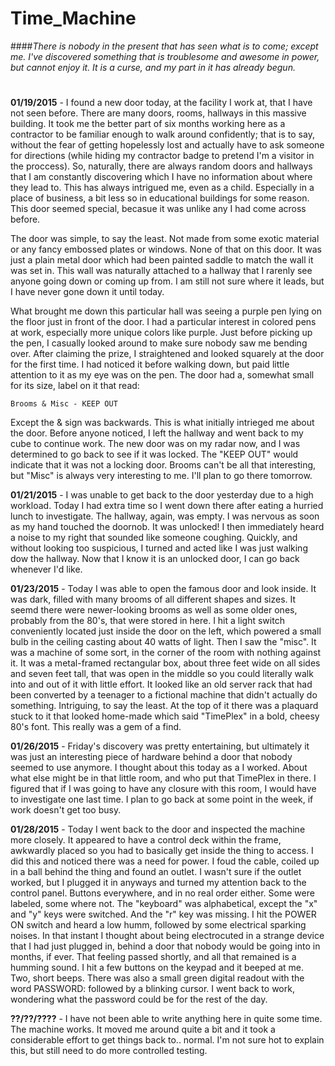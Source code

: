 # Time_Machine

####*There is nobody in the present that has seen what is to come; except me. I've discovered something that is troublesome and awesome in power, but cannot enjoy it. It is a curse, and my part in it has already begun.*
#
**01/19/2015** - I found a new door today, at the facility I work at, that I have not seen before. There are many doors, rooms, hallways in this massive building. It took me the better part of six months working here as a contractor to be familiar enough to walk around confidently; that is to say, without the fear of getting hopelessly lost and actually have to ask someone for directions (while hiding my contractor badge to pretend I'm a visitor in the proccess). So, naturally, there are always random doors and hallways that I am constantly discovering which I have no information about where they lead to. This has always intrigued me, even as a child. Especially in a place of business, a bit less so in educational buildings for some reason. This door seemed special, becasue it was unlike any I had come across before.

The door was simple, to say the least. Not made from some exotic material or any fancy embossed plates or windows. None of that on this door. It was just a plain metal door which had been painted saddle to match the wall it was set in. This wall was naturally attached to a hallway that I rarenly see anyone going down or coming up from. I am still not sure where it leads, but I have never gone down it until today.

What brought me down this particular hall was seeing a purple pen lying on the floor just in front of the door. I had a particular interest in colored pens at work, especially more unique colors like purple. Just before picking up the pen, I casually looked around to make sure nobody saw me bending over. After claiming the prize, I straightened and looked squarely at the door for the first time. I had noticed it before walking down, but paid little attention to it as my eye was on the pen. The door had a, somewhat small for its size, label on it that read:

```
Brooms & Misc - KEEP OUT
```

Except the & sign was backwards. This is what initially intrieged me about the door. Before anyone noticed, I left the hallway and went back to my cube to continue work. The new door was on my radar now, and I was determined to go back to see if it was locked. The "KEEP OUT" would indicate that it was not a locking door. Brooms can't be all that interesting, but "Misc" is always very interesting to me. I'll plan to go there tomorrow.

**01/21/2015** - I was unable to get back to the door yesterday due to a high workload. Today I had extra time so I went down there after eating a hurried lunch to investigate. The hallway, again, was empty. I was nervous as soon as my hand touched the doornob. It was unlocked! I then immediately heard a noise to my right that sounded like someone coughing. Quickly, and without looking too suspicious, I turned and acted like I was just walking dow the hallway. Now that I know it is an unlocked door, I can go back whenever I'd like.

**01/23/2015** - Today I was able to open the famous door and look inside. It was dark, filled with many brooms of all different shapes and sizes. It seemd there were newer-looking brooms as well as some older ones, probably from the 80's, that were stored in here. I hit a light switch conveniently located just inside the door on the left, which powered a small bulb in the ceiling casting about 40 watts of light. Then I saw the "misc". It was a machine of some sort, in the corner of the room with nothing against it. It was a metal-framed rectangular box, about three feet wide on all sides and seven feet tall, that was open in the middle so you could literally walk into and out of it with little effort. It looked like an old server rack that had been converted by a teenager to a fictional machine that didn't actually do something. Intriguing, to say the least. At the top of it there was a plaquard stuck to it that looked home-made which said "TimePlex" in a bold, cheesy 80's font. This really was a gem of a find.

**01/26/2015** - Friday's discovery was pretty entertaining, but ultimately it was just an interesting piece of hardware behind a door that nobody seemed to use anymore. I thought about this today as a I worked. About what else might be in that little room, and who put that TimePlex in there. I figured that if I was going to have any closure with this room, I would have to investigate one last time. I plan to go back at some point in the week, if work doesn't get too busy.

**01/28/2015** - Today I went back to the door and inspected the machine more closely. It appeared to have a control deck within the frame, awkwardly placed so you had to basically get inside the thing to access. I did this and noticed there was a need for power. I foud the cable, coiled up in a ball behind the thing and found an outlet. I wasn't sure if the outlet worked, but I plugged it in anyways and turned my attention back to the control panel. Buttons everywhere, and in no real order either. Some were labeled, some where not. The "keyboard" was alphabetical, except the "x" and "y" keys were switched. And the "r" key was missing. I hit the POWER ON switch and heard a low humm, followed by some electrical sparking noises. In that instant I thought about being electrocuted in a strange device that I had just plugged in, behind a door that nobody would be going into in months, if ever. That feeling passed shortly, and all that remained is a humming sound. I hit a few buttons on the keypad and it beeped at me. Two, short beeps. There was also a small green digital readout with the word PASSWORD: followed by a blinking cursor. I went back to work, wondering what the password could be for the rest of the day.

**??/??/????** - I have not been able to write anything here in quite some time. The machine works. It moved me around quite a bit and it took a considerable effort to get things back to.. normal. I'm not sure hot to explain this, but still need to do more controlled testing.
